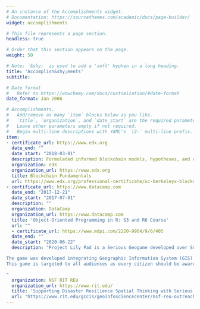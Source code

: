 ```yaml
---
# An instance of the Accomplishments widget.
# Documentation: https://sourcethemes.com/academic/docs/page-builder/
widget: accomplishments

# This file represents a page section.
headless: true

# Order that this section appears on the page.
weight: 50

# Note: `&shy;` is used to add a 'soft' hyphen in a long heading.
title: 'Accomplish&shy;ments'
subtitle:

# Date format
#   Refer to https://wowchemy.com/docs/customization/#date-format
date_format: Jan 2006

# Accomplishments.
#   Add/remove as many `item` blocks below as you like.
#   `title`, `organization`, and `date_start` are the required parameters.
#   Leave other parameters empty if not required.
#   Begin multi-line descriptions with YAML's `|2-` multi-line prefix.
item:
- certificate_url: https://www.edx.org
  date_end: ""
  date_start: "2018-03-01"
  description: Formulated informed blockchain models, hypotheses, and use cases.
  organization: edX
  organization_url: https://www.edx.org
  title: Blockchain Fundamentals
  url: https://www.edx.org/professional-certificate/uc-berkeleyx-blockchain-fundamentals
- certificate_url: https://www.datacamp.com
  date_end: "2017-12-21"
  date_start: "2017-07-01"
  description: ""
  organization: DataCamp
  organization_url: https://www.datacamp.com
  title: 'Object-Oriented Programming in R: S3 and R6 Course'
  url: ""
  - certificate_url: https://www.mdpi.com/2220-9964/9/6/405
  date_end: ""
  date_start: "2020-06-22"
  description: "Project Lily Pad is a Serious Geogame developed over Summer 2018 with the purpose of teaching spatial thinking in terms of disaster resilience. The game is set in the city of Dickinson, Texas, where Hurricane Harvey made its presence on 30th August 2017. Day 1 of the game requires the player to think spatially in unfamiliar territory and navigate using instructions and a paper map to drop off supplies. In Day 2, the player plays as a Cajun Navy officer, (Cajun Navy are an informal group of rescuers from Louisiana and adjacent areas who helped in the hurricane scenario) rescuing people and dropping them off at locations that have elevation, resources and are recognizable as landmarks, coined as “Lily Pads”.

The game was developed integrating Geographic Information System (GIS) which was achieved by navigating and transferring data from Open Street Map to ArcGIS to CityEngine to Unity. The elevation model and flood data was used to model the city and recreate the game with almost real life accuracy.
This game is targeted to all audiences as every citizen should be aware of disaster resilience with respect to flooding or hurricanes. We hope the game can set a framework for many such games in the future as well as play an important role in preparing people better for disasters in the future.

"
  organization: NSF RIT REU
  organization_url: https://www.rit.edu/
  title: 'Supporting Disaster Resilience Spatial Thinking with Serious GeoGames: Project Lily Pad' 
  url: "https://www.rit.edu/gccis/geoinfosciencecenter/nsf-reu-outreach"
---
```

